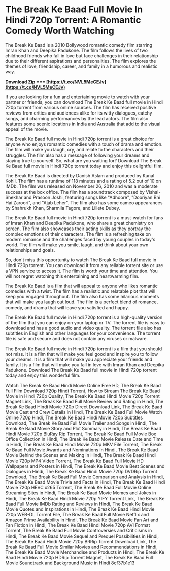 # The Break Ke Baad Full Movie In Hindi 720p Torrent: A Romantic Comedy Worth Watching
 
The Break Ke Baad is a 2010 Bollywood romantic comedy film starring Imran Khan and Deepika Padukone. The film follows the lives of two childhood friends who fall in love but face challenges in their relationship due to their different aspirations and personalities. The film explores the themes of love, friendship, career, and family in a humorous and realistic way.
 
**Download Zip === [https://t.co/NVL5MeCEJv](https://t.co/NVL5MeCEJv)**


 
If you are looking for a fun and entertaining movie to watch with your partner or friends, you can download The Break Ke Baad full movie in Hindi 720p torrent from various online sources. The film has received positive reviews from critics and audiences alike for its witty dialogues, catchy songs, and charming performances by the lead actors. The film also features some scenic locations in India and Australia that add to the visual appeal of the movie.
 
The Break Ke Baad full movie in Hindi 720p torrent is a great choice for anyone who enjoys romantic comedies with a touch of drama and emotion. The film will make you laugh, cry, and relate to the characters and their struggles. The film also has a message of following your dreams and staying true to yourself. So, what are you waiting for? Download The Break Ke Baad full movie in Hindi 720p torrent today and enjoy this delightful film.
  
The Break Ke Baad is directed by Danish Aslam and produced by Kunal Kohli. The film has a runtime of 118 minutes and a rating of 5.2 out of 10 on IMDb. The film was released on November 26, 2010 and was a moderate success at the box office. The film has a soundtrack composed by Vishal-Shekhar and Prasoon Joshi, featuring songs like "Adhoore", "Dooriyan Bhi Hai Zaroori", and "Ajab Leher". The film also has some cameo appearances by Shahrukh Khan, Sharmila Tagore, and Lillete Dubey.
 
The Break Ke Baad full movie in Hindi 720p torrent is a must-watch for fans of Imran Khan and Deepika Padukone, who share a great chemistry on screen. The film also showcases their acting skills as they portray the complex emotions of their characters. The film is a refreshing take on modern romance and the challenges faced by young couples in today's world. The film will make you smile, laugh, and think about your own relationships and goals.
 
So, don't miss this opportunity to watch The Break Ke Baad full movie in Hindi 720p torrent. You can download it from any reliable torrent site or use a VPN service to access it. The film is worth your time and attention. You will not regret watching this entertaining and heartwarming film.
  
The Break Ke Baad is a film that will appeal to anyone who likes romantic comedies with a twist. The film has a realistic and relatable plot that will keep you engaged throughout. The film also has some hilarious moments that will make you laugh out loud. The film is a perfect blend of romance, comedy, and drama that will leave you satisfied and happy.
 
The Break Ke Baad full movie in Hindi 720p torrent is a high-quality version of the film that you can enjoy on your laptop or TV. The torrent file is easy to download and has a good audio and video quality. The torrent file also has subtitles in English and other languages for your convenience. The torrent file is safe and secure and does not contain any viruses or malware.
 
The Break Ke Baad full movie in Hindi 720p torrent is a film that you should not miss. It is a film that will make you feel good and inspire you to follow your dreams. It is a film that will make you appreciate your friends and family. It is a film that will make you fall in love with Imran Khan and Deepika Padukone. Download The Break Ke Baad full movie in Hindi 720p torrent today and enjoy this wonderful film.
 
Watch The Break Ke Baad Hindi Movie Online Free HD,  The Break Ke Baad Full Film Download 720p Hindi Torrent,  How to Stream The Break Ke Baad Movie in Hindi 720p Quality,  The Break Ke Baad Hindi Movie 720p Torrent Magnet Link,  The Break Ke Baad Full Movie Review and Rating in Hindi,  The Break Ke Baad Hindi Movie 720p Direct Download Link,  The Break Ke Baad Movie Cast and Crew Details in Hindi,  The Break Ke Baad Full Movie Watch Online 720p Hindi,  The Break Ke Baad Hindi Movie 720p Subtitles Download,  The Break Ke Baad Full Movie Trailer and Songs in Hindi,  The Break Ke Baad Movie Story and Plot Summary in Hindi,  The Break Ke Baad Hindi Movie 720p BluRay Rip Torrent,  The Break Ke Baad Full Movie Box Office Collection in Hindi,  The Break Ke Baad Movie Release Date and Time in Hindi,  The Break Ke Baad Hindi Movie 720p MKV File Torrent,  The Break Ke Baad Full Movie Awards and Nominations in Hindi,  The Break Ke Baad Movie Behind the Scenes and Making in Hindi,  The Break Ke Baad Hindi Movie 720p MP4 Video Torrent,  The Break Ke Baad Full Movie HD Wallpapers and Posters in Hindi,  The Break Ke Baad Movie Best Scenes and Dialogues in Hindi,  The Break Ke Baad Hindi Movie 720p DVDRip Torrent Download,  The Break Ke Baad Full Movie Comparison and Analysis in Hindi,  The Break Ke Baad Movie Trivia and Facts in Hindi,  The Break Ke Baad Hindi Movie 720p HEVC x265 Torrent,  The Break Ke Baad Full Movie Online Streaming Sites in Hindi,  The Break Ke Baad Movie Memes and Jokes in Hindi,  The Break Ke Baad Hindi Movie 720p YIFY Torrent Link,  The Break Ke Baad Full Movie IMDb Rating and Reviews in Hindi,  The Break Ke Baad Movie Quotes and Inspirations in Hindi,  The Break Ke Baad Hindi Movie 720p WEB-DL Torrent File,  The Break Ke Baad Full Movie Netflix and Amazon Prime Availability in Hindi,  The Break Ke Baad Movie Fan Art and Fan Fiction in Hindi,  The Break Ke Baad Hindi Movie 720p AVI Format Torrent,  The Break Ke Baad Full Movie Controversies and Criticisms in Hindi,  The Break Ke Baad Movie Sequel and Prequel Possibilities in Hindi,  The Break Ke Baad Hindi Movie 720p BRRip Torrent Download Link,  The Break Ke Baad Full Movie Similar Movies and Recommendations in Hindi,  The Break Ke Baad Movie Merchandise and Products in Hindi,  The Break Ke Baad Hindi Movie 720p HDRip Torrent Magnet,  The Break Ke Baad Full Movie Soundtrack and Background Music in Hindi
 8cf37b1e13
 
